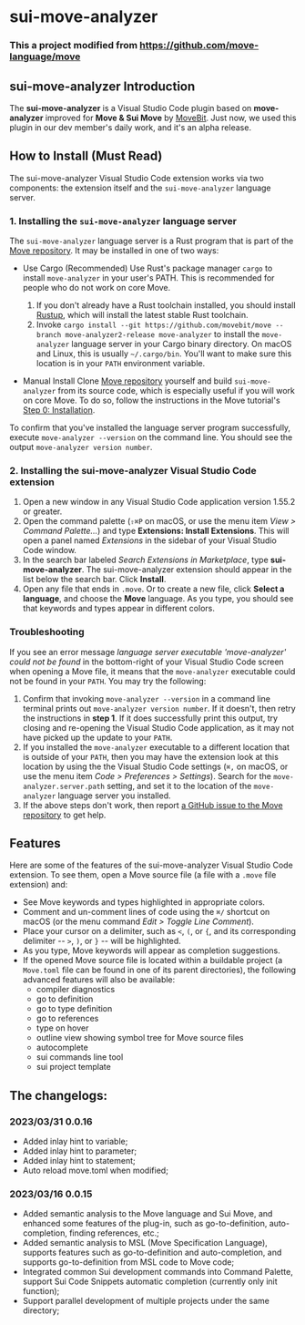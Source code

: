 
# sui-move-analyzer

### This a project modified from https://github.com/move-language/move 

## sui-move-analyzer Introduction
The **sui-move-analyzer** is a Visual Studio Code plugin based on **move-analyzer** improved for **Move & Sui Move** by [MoveBit](https://movebit.xyz). Just now, we used this plugin in our dev member's daily work, and it's an alpha release.

## How to Install (Must Read)

The sui-move-analyzer Visual Studio Code extension works via two components: the extension itself and
the `sui-move-analyzer` language server.

### 1. Installing the `sui-move-analyzer` language server<span id="Step1">

The `sui-move-analyzer` language server is a Rust program that is part of the
[Move repository](https://github.com/movebit/move). It may be installed in one of two ways:

* Use Cargo (Recommended)
   Use Rust's package manager `cargo` to install `move-analyzer` in your user's PATH. This
   is recommended for people who do not work on core Move.
   1. If you don't already have a Rust toolchain installed, you should install
      [Rustup](https://rustup.rs/), which will install the latest stable Rust toolchain.
   2. Invoke `cargo install --git https://github.com/movebit/move --branch move-analyzer2-release move-analyzer` to install the
      `move-analyzer` language server in your Cargo binary directory. On macOS and Linux, this is
      usually `~/.cargo/bin`. You'll want to make sure this location is in your `PATH` environment
      variable.

* Manual Install
   Clone [Move repository](https://github.com/movebit/move) yourself and build
   `sui-move-analyzer` from its source code, which is especially useful if you will work on core Move.
   To do so, follow the instructions in the Move tutorial's
   [Step 0: Installation](https://github.com/movebit/move/tree/main/language/documentation/tutorial#step-0-installation).

To confirm that you've installed the language server program successfully, execute
`move-analyzer --version` on the command line. You should see the output `move-analyzer version number`.

### 2. Installing the sui-move-analyzer Visual Studio Code extension

1. Open a new window in any Visual Studio Code application version 1.55.2 or greater.
2. Open the command palette (`⇧⌘P` on macOS, or use the menu item *View > Command Palette...*) and
   type **Extensions: Install Extensions**. This will open a panel named *Extensions* in the
   sidebar of your Visual Studio Code window.
3. In the search bar labeled *Search Extensions in Marketplace*, type **sui-move-analyzer**. The
   sui-move-analyzer extension should appear in the list below the search bar. Click **Install**.
4. Open any file that ends in `.move`. Or to create a new file, click **Select a language**, and
   choose the **Move** language. As you type, you should see that keywords and types appear in
   different colors.

### Troubleshooting

If you see an error message *language server executable 'move-analyzer' could not be found* in the
bottom-right of your Visual Studio Code screen when opening a Move file, it means that the
`move-analyzer` executable could not be found in your `PATH`. You may try the following:

1. Confirm that invoking `move-analyzer --version` in a command line terminal prints out
   `move-analyzer version number`. If it doesn't, then retry the instructions in **step 1**. If it
   does successfully print this output, try closing and re-opening the Visual Studio Code
   application, as it may not have picked up the update to your `PATH`.
2. If you installed the `move-analyzer` executable to a different location that is outside of your
   `PATH`, then you may have the extension look at this location by using the the Visual Studio Code
   settings (`⌘,` on macOS, or use the menu item *Code > Preferences > Settings*). Search for the
   `move-analyzer.server.path` setting, and set it to the location of the `move-analyzer` language
   server you installed.
3. If the above steps don't work, then report
   [a GitHub issue to the Move repository](https://github.com/move-language/move/issues) to get help.

## Features

Here are some of the features of the sui-move-analyzer Visual Studio Code extension. To see them, open a
Move source file (a file with a `.move` file extension) and:

- See Move keywords and types highlighted in appropriate colors.
- Comment and un-comment lines of code using the `⌘/` shortcut on macOS (or the menu command *Edit >
  Toggle Line Comment*).
- Place your cursor on a delimiter, such as `<`, `(`, or `{`, and its corresponding delimiter --
  `>`, `)`, or `}` -- will be highlighted.
- As you type, Move keywords will appear as completion suggestions.
- If the opened Move source file is located within a buildable project (a `Move.toml` file can be
  found in one of its parent directories), the following advanced features will also be available:
  - compiler diagnostics
  - go to definition
  - go to type definition
  - go to references
  - type on hover
  - outline view showing symbol tree for Move source files
  - autocomplete
  - sui commands line tool
  - sui project template

## The changelogs:

### 2023/03/31 0.0.16

* Added inlay hint to variable;
* Added inlay hint to parameter;
* Added inlay hint to statement;
* Auto reload move.toml when modified;

### 2023/03/16 0.0.15

* Added semantic analysis to the Move language and Sui Move, and enhanced some features of the plug-in, such as go-to-definition, auto-completion, finding references, etc.;
* Added semantic analysis to MSL (Move Specification Language), supports features such as go-to-definition and auto-completion, and supports go-to-definition from MSL code to Move code;
* Integrated common Sui development commands into Command Palette, support Sui Code Snippets automatic completion (currently only init function);
* Support parallel development of multiple projects under the same directory;




